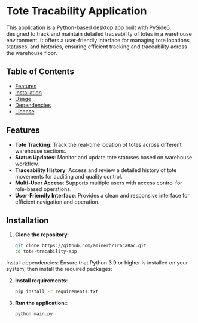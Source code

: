 # Tote Tracability Application

This application is a Python-based desktop app built with PySide6, designed to track and maintain detailed traceability of totes in a warehouse environment. It offers a user-friendly interface for managing tote locations, statuses, and histories, ensuring efficient tracking and traceability across the warehouse floor.

## Table of Contents
- [Features](#features)
- [Installation](#installation)
- [Usage](#usage)
- [Dependencies](#dependencies)
- [License](#license)

## Features

- **Tote Tracking**: Track the real-time location of totes across different warehouse sections.
- **Status Updates**: Monitor and update tote statuses based on warehouse workflow.
- **Traceability History**: Access and review a detailed history of tote movements for auditing and quality control.
- **Multi-User Access**: Supports multiple users with access control for role-based operations.
- **User-Friendly Interface**: Provides a clean and responsive interface for efficient navigation and operation.

## Installation

1. **Clone the repository**:
   ```bash
   git clone https://github.com/aminerh/TracaBac.git
   cd tote-tracability-app


Install dependencies: Ensure that Python 3.9 or higher is installed on your system, then install the required packages:

2. **Install requirements**:
   ```bash
   pip install -r requirements.txt


2. **Run the application:**:
   ```bash
   python main.py
